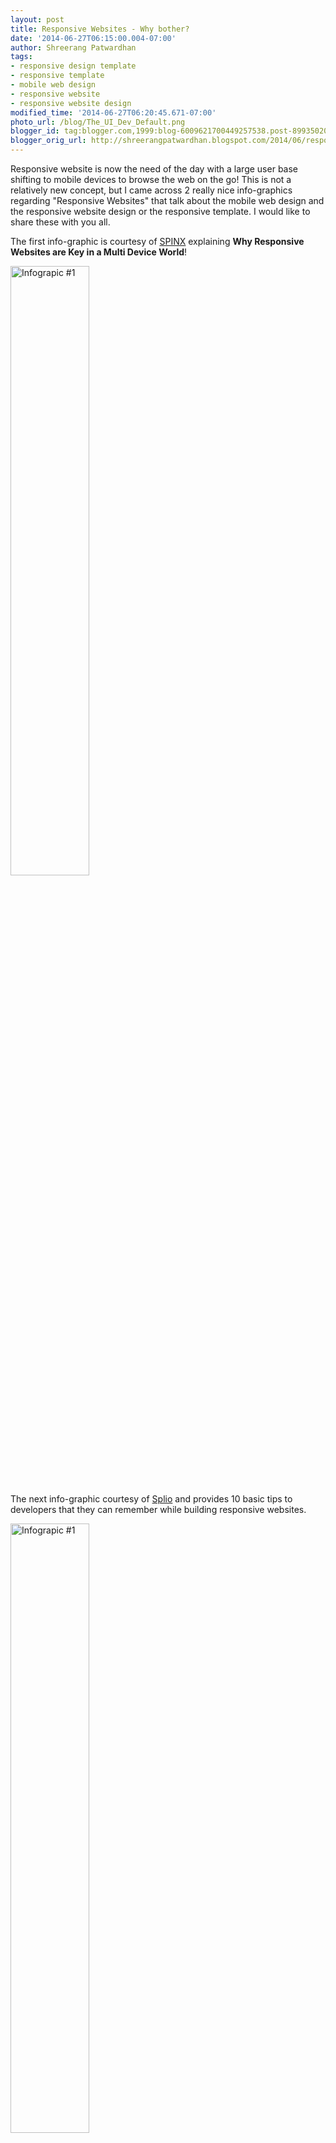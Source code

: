 ```yaml
---
layout: post
title: Responsive Websites - Why bother?
date: '2014-06-27T06:15:00.004-07:00'
author: Shreerang Patwardhan
tags:
- responsive design template
- responsive template
- mobile web design
- responsive website
- responsive website design
modified_time: '2014-06-27T06:20:45.671-07:00'
photo_url: /blog/The_UI_Dev_Default.png
blogger_id: tag:blogger.com,1999:blog-6009621700449257538.post-8993502076980186472
blogger_orig_url: http://shreerangpatwardhan.blogspot.com/2014/06/responsive-websites-why-bother.html
---
```


Responsive website is now the need of the day with a large user base shifting to mobile devices to browse the web on the go! This is not a relatively new concept, but I came across 2 really nice info-graphics regarding "Responsive Websites" that talk about the mobile web design and the responsive website design or the responsive template. I would like to share these with you all.

The first info-graphic is courtesy of [SPINX](http://www.spinxdigital.com/) explaining **Why Responsive Websites are Key in a Multi Device World**!

<img src="/blog/Infographic_1.jpg" alt="Infograpic #1" style="width: 50%;" />

The next info-graphic courtesy of [Splio](http://splio.com/) and provides 10 basic tips to developers that they can remember while building responsive websites.

<img src="/blog/Infographic_2.jpg" alt="Infograpic #1" style="width: 50%;" />

**Note:** The content of the info-graphics belongs to their respective creators.
